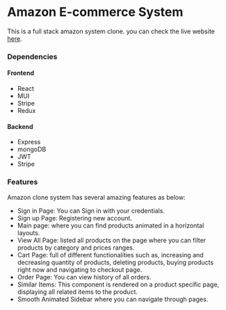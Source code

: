 # Amazon E-commerce System

This is a full stack amazon system clone. you can check the live website [here](https://amazon-ecommerce-system.netlify.app/).

### Dependencies
 #### Frontend
 - React
 - MUI
 - Stripe
 - Redux

 #### Backend
 - Express
 - mongoDB
 - JWT
 - Stripe


### Features
Amazon clone system has several amazing features as below:

- Sign in Page: You can Sign in with your credentials.
- Sign up Page: Registering new account.
- Main page: where you can find products animated in a horizontal layouts.
- View All Page: listed all products on the page where you can filter products by category and prices ranges.
- Cart Page: full of different functionalities such as, increasing and decreasing quantity of products, deleting products, buying products right now and navigating to checkout page.
- Order Page: You can view history of all orders.
- Similar Items: This component is rendered on a product specific page, displaying all related items to the product.
- Smooth Animated Sidebar where you can navigate through pages.